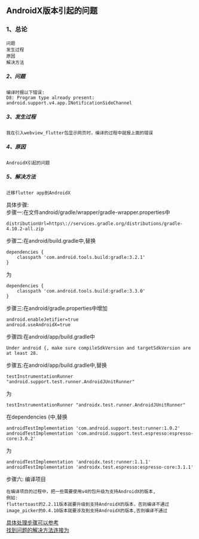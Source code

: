 AndroidX版本引起的问题
-----
### 1、总论
```
问题
发生过程
原因
解决方法
```
##### 2、问题
```
编译时报以下错误:
D8: Program type already present: android.support.v4.app.INotificationSideChannel
```
##### 3、发生过程
```
我在引入webview_flutter包显示网页时，编译的过程中就报上面的错误
```
##### 4、原因
```
AndroidX引起的问题
```
##### 5、解决方法
```
迁移flutter app到AndroidX
```
具体步骤:<br>
步骤一:在文件android/gradle/wrapper/gradle-wrapper.properties中
```
distributionUrl=https\://services.gradle.org/distributions/gradle-4.10.2-all.zip
```
步骤二:在android/build.gradle中,替换
```
dependencies {
    classpath 'com.android.tools.build:gradle:3.2.1'
}
```
为
```
dependencies {
    classpath 'com.android.tools.build:gradle:3.3.0'
}
```
步骤三:在android/gradle.properties中增加
```
android.enableJetifier=true
android.useAndroidX=true
```
步骤四:在android/app/build.gradle中
```
Under android {, make sure compileSdkVersion and targetSdkVersion are at least 28.
```
步骤五:在android/app/build.gradle中,替换
```
testInstrumentationRunner "android.support.test.runner.AndroidJUnitRunner"
```
为
```
testInstrumentationRunner "androidx.test.runner.AndroidJUnitRunner"
```
在dependencies {中,替换
```
androidTestImplementation 'com.android.support.test:runner:1.0.2'
androidTestImplementation 'com.android.support.test.espresso:espresso-core:3.0.2'
```
为
```
androidTestImplementation 'androidx.test:runner:1.1.1'
androidTestImplementation 'androidx.test.espresso:espresso-core:3.1.1'
```
步骤六: 编译项目
```
在编译项目的过程中，把一些需要使用v4的包升级为支持AndroidX的版本,
例如:
fluttertoast的2.2.11版本就要升级到支持AndroidX的版本，否则编译不通过
image_picker的0.4.10版本就要涉及到支持AndroidX的版本,否则编译不通过
```
[具体处理步骤可以参考](https://flutter.dev/docs/development/packages-and-plugins/androidx-compatibility)
<br>
[找到问题的解决方法连接为](https://stackoverflow.com/questions/55596683/flutter-build-failed-with-d8-program-type-already-present)
